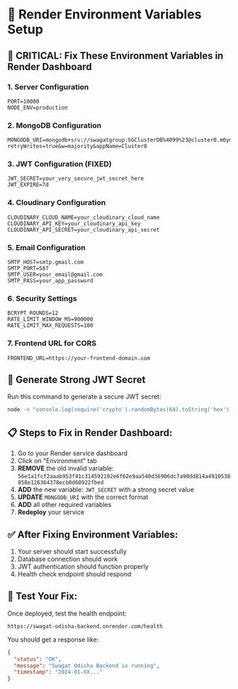 # 🔧 Render Environment Variables Setup

## 🚨 **CRITICAL: Fix These Environment Variables in Render Dashboard**

### 1. **Server Configuration**
```
PORT=10000
NODE_ENV=production
```

### 2. **MongoDB Configuration**
```
MONGODB_URI=mongodb+srv://swagatgroup:SGClusterDB%4099%23@cluster0.m0ymyqa.mongodb.net/swagat_odisha?retryWrites=true&w=majority&appName=Cluster0
```

### 3. **JWT Configuration (FIXED)**
```
JWT_SECRET=your_very_secure_jwt_secret_here
JWT_EXPIRE=7d
```

### 4. **Cloudinary Configuration**
```
CLOUDINARY_CLOUD_NAME=your_cloudinary_cloud_name
CLOUDINARY_API_KEY=your_cloudinary_api_key
CLOUDINARY_API_SECRET=your_cloudinary_api_secret
```

### 5. **Email Configuration**
```
SMTP_HOST=smtp.gmail.com
SMTP_PORT=587
SMTP_USER=your_email@gmail.com
SMTP_PASS=your_app_password
```

### 6. **Security Settings**
```
BCRYPT_ROUNDS=12
RATE_LIMIT_WINDOW_MS=900000
RATE_LIMIT_MAX_REQUESTS=100
```

### 7. **Frontend URL for CORS**
```
FRONTEND_URL=https://your-frontend-domain.com
```

## 🔑 **Generate Strong JWT Secret**

Run this command to generate a secure JWT secret:
```bash
node -e "console.log(require('crypto').randomBytes(64).toString('hex'))"
```

## 📋 **Steps to Fix in Render Dashboard:**

1. Go to your Render service dashboard
2. Click on "Environment" tab
3. **REMOVE** the old invalid variable: `56e1a1fcf2aaab953f41c314592102e6f62e9aa540d36906dc7a90dd814a4910538858e126364378ecb0d60922fbed`
4. **ADD** the new variable: `JWT_SECRET` with a strong secret value
5. **UPDATE** `MONGODB_URI` with the correct format
6. **ADD** all other required variables
7. **Redeploy** your service

## ✅ **After Fixing Environment Variables:**

1. Your server should start successfully
2. Database connection should work
3. JWT authentication should function properly
4. Health check endpoint should respond

## 🧪 **Test Your Fix:**

Once deployed, test the health endpoint:
```
https://swagat-odisha-backend.onrender.com/health
```

You should get a response like:
```json
{
  "status": "OK",
  "message": "Swagat Odisha Backend is running",
  "timestamp": "2024-01-XX..."
}
```

